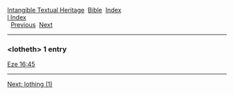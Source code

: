 [Intangible Textual Heritage](../../index)  [Bible](../index) 
[Index](index)   
[l Index](_l_)  
  [Previous](c06927)  [Next](c06929) 

------------------------------------------------------------------------

### &lt;lotheth&gt; 1 entry

[Eze 16:45](../kjv/eze016.htm#045)  

------------------------------------------------------------------------

[Next: lothing (1)](c06929)
